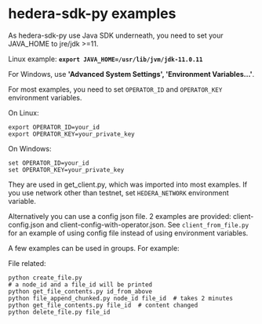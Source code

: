 # hedera-sdk-py examples

As hedera-sdk-py use Java SDK underneath, you need to set your JAVA_HOME to jre/jdk >=11.

Linux example: **`export JAVA_HOME=/usr/lib/jvm/jdk-11.0.11`**

For Windows, use **'Advanced System Settings', 'Environment Variables...'**.

For most examples, you need to set `OPERATOR_ID` and `OPERATOR_KEY` environment variables.

On Linux:

    export OPERATOR_ID=your_id
    export OPERATOR_KEY=your_private_key
    
On Windows:

    set OPERATOR_ID=your_id
    set OPERATOR_KEY=your_private_key

They are used in get_client.py, which was imported into most examples.  If you use network other than testnet, set `HEDERA_NETWORK` environment variable.  

Alternatively you can use a config json file.  2 examples are provided: client-config.json and client-config-with-operator.json.  See `client_from_file.py` for an example of using config file instead of using environment variables.

A few examples can be used in groups. For example:

File related:

    python create_file.py
    # a node_id and a file_id will be printed
    python get_file_contents.py id_from_above
    python file_append_chunked.py node_id file_id  # takes 2 minutes
    python get_file_contents.py file_id  # content changed
    python delete_file.py file_id
    
